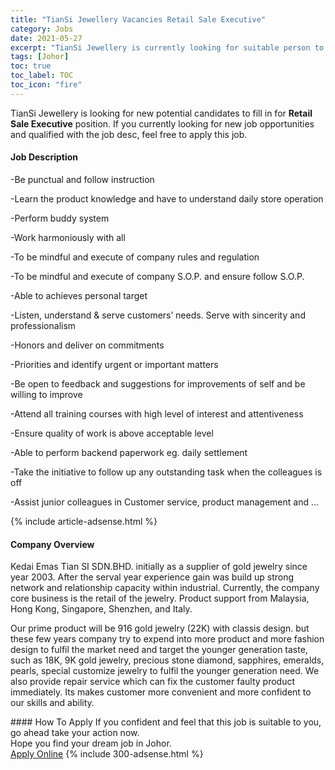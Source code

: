 ```yaml
---
title: "TianSi Jewellery Vacancies Retail Sale Executive" 
category: Jobs 
date: 2021-05-27 
excerpt: "TianSi Jewellery is currently looking for suitable person to fill in the Retail Sale Executive which based in Johor" 
tags: [Johor] 
toc: true 
toc_label: TOC 
toc_icon: "fire" 
--- 
```


<p>TianSi Jewellery is looking for new potential candidates to fill in for <b>Retail Sale Executive</b> position. If you currently looking for new job opportunities and qualified with the job desc, feel free to apply this job.
</p><div><div><h4>Job Description</h4></div><div><div><span><div><p><span>-</span><span>Be punctual and follow instruction</span></p><p><span>-</span><span>Learn the product knowledge and have to understand daily store operation</span></p><p><span>-</span><span>Perform buddy system</span></p><p><span>-</span><span>Work harmoniously with all</span></p><p><span>-To be mindful and execute of company rules and regulation</span></p><p><span>-To be mindful and execute of company S.O.P. and ensure follow S.O.P.</span></p><p><span>-Able to achieves personal target</span></p><p><span>-Listen, understand &amp; serve customers&#8217; needs. Serve with sincerity and professionalism</span></p><p><span>-Honors and deliver on commitments</span></p><p><span>-Priorities and identify urgent or important matters</span></p><p><span>-Be open to feedback and suggestions for improvements of self and be willing to improve</span></p><p><span>-Attend all training courses with high level of interest and attentiveness</span></p><p><span>-Ensure quality of work is above acceptable level</span></p><p><span>-</span><span>Able to perform backend paperwork eg. daily settlement</span></p><p><span>-Take the initiative to follow up any outstanding task when the colleagues is off</span></p><p><span>-</span><span>Assist junior colleagues in Customer service, product management and &#8230;</span></p></div></span></div></div></div> 
{% include article-adsense.html %} 
<div><div><h4>Company Overview</h4></div><div><div><span><div><p>Kedai Emas Tian SI SDN.BHD. initially as a supplier of gold jewelry since year 2003. After the serval year experience gain was build up strong network and relationship capacity within industrial.&#160;Currently, the company core business is the retail of the jewelry. Product support from Malaysia, Hong&#160;Kong, Singapore, Shenzhen, and Italy.&#160;</p><p>Our prime product will be 916 gold jewelry (22K) with classis design. but these few years company try to expend into more product and more fashion design to fulfil the market need and target the younger&#160;generation taste, such as 18K, 9K gold jewelry, precious stone diamond, sapphires, emeralds, pearls,&#160;special customize jewelry to fulfil the younger generation need. We also provide repair service which can fix the customer faulty product immediately. Its makes customer more convenient and more confident to our skills and ability.&#160;</p></div></span></div></div></div> 
#### How To Apply 
If you confident and feel that this job is suitable to you, go ahead take your action now. <br/> 
Hope you find your dream job in Johor. <br/> 
<a href="https://www.jobstreet.com.my/en/job/retail-sale-executive-4563809?jobId=jobstreet-my-job-4563809&" class="btn btn--info" target="_blank" rel="nofollow noopenner">Apply Online</a> 
{% include 300-adsense.html %} 